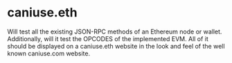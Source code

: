 # caniuse.eth

Will test all the existing JSON-RPC methods of an Ethereum node or wallet. Additionally, will it test the OPCODES of the implemented EVM.
All of it should be displayed on a caniuse.eth website in the look and feel of the well known caniuse.com website.


